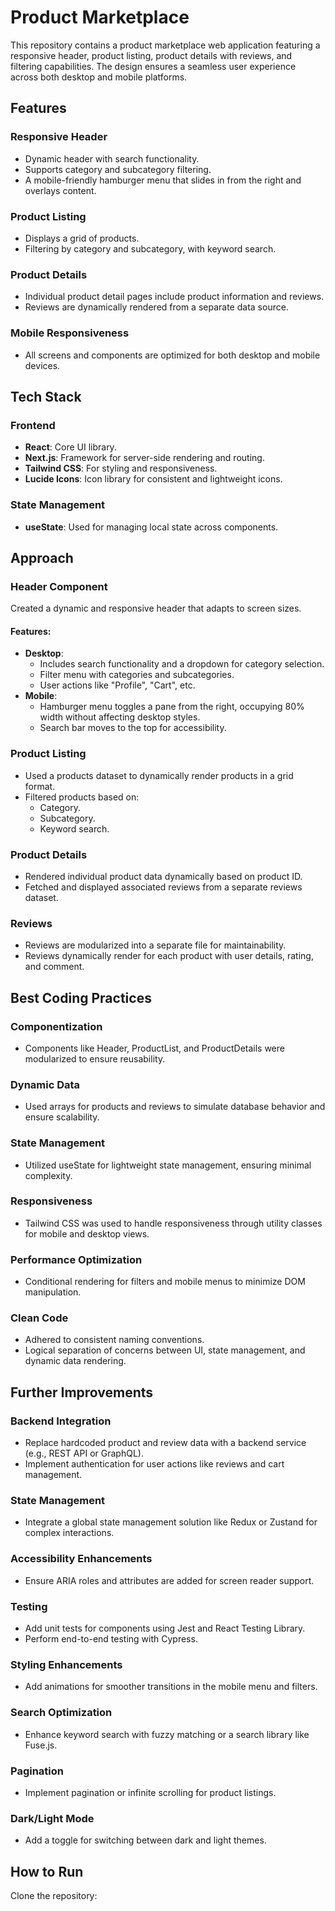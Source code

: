 # Product Marketplace

This repository contains a product marketplace web application featuring a responsive header, product listing, product details with reviews, and filtering capabilities. The design ensures a seamless user experience across both desktop and mobile platforms.

## Features

### Responsive Header

- Dynamic header with search functionality.
- Supports category and subcategory filtering.
- A mobile-friendly hamburger menu that slides in from the right and overlays content.

### Product Listing

- Displays a grid of products.
- Filtering by category and subcategory, with keyword search.

### Product Details

- Individual product detail pages include product information and reviews.
- Reviews are dynamically rendered from a separate data source.

### Mobile Responsiveness

- All screens and components are optimized for both desktop and mobile devices.

## Tech Stack

### Frontend

- **React**: Core UI library.
- **Next.js**: Framework for server-side rendering and routing.
- **Tailwind CSS**: For styling and responsiveness.
- **Lucide Icons**: Icon library for consistent and lightweight icons.

### State Management

- **useState**: Used for managing local state across components.

## Approach

### Header Component

Created a dynamic and responsive header that adapts to screen sizes.

#### Features:

- **Desktop**:
  - Includes search functionality and a dropdown for category selection.
  - Filter menu with categories and subcategories.
  - User actions like "Profile", "Cart", etc.
- **Mobile**:
  - Hamburger menu toggles a pane from the right, occupying 80% width without affecting desktop styles.
  - Search bar moves to the top for accessibility.

### Product Listing

- Used a products dataset to dynamically render products in a grid format.
- Filtered products based on:
  - Category.
  - Subcategory.
  - Keyword search.

### Product Details

- Rendered individual product data dynamically based on product ID.
- Fetched and displayed associated reviews from a separate reviews dataset.

### Reviews

- Reviews are modularized into a separate file for maintainability.
- Reviews dynamically render for each product with user details, rating, and comment.

## Best Coding Practices

### Componentization

- Components like Header, ProductList, and ProductDetails were modularized to ensure reusability.

### Dynamic Data

- Used arrays for products and reviews to simulate database behavior and ensure scalability.

### State Management

- Utilized useState for lightweight state management, ensuring minimal complexity.

### Responsiveness

- Tailwind CSS was used to handle responsiveness through utility classes for mobile and desktop views.

### Performance Optimization

- Conditional rendering for filters and mobile menus to minimize DOM manipulation.

### Clean Code

- Adhered to consistent naming conventions.
- Logical separation of concerns between UI, state management, and dynamic data rendering.

## Further Improvements

### Backend Integration

- Replace hardcoded product and review data with a backend service (e.g., REST API or GraphQL).
- Implement authentication for user actions like reviews and cart management.

### State Management

- Integrate a global state management solution like Redux or Zustand for complex interactions.

### Accessibility Enhancements

- Ensure ARIA roles and attributes are added for screen reader support.

### Testing

- Add unit tests for components using Jest and React Testing Library.
- Perform end-to-end testing with Cypress.

### Styling Enhancements

- Add animations for smoother transitions in the mobile menu and filters.

### Search Optimization

- Enhance keyword search with fuzzy matching or a search library like Fuse.js.

### Pagination

- Implement pagination or infinite scrolling for product listings.

### Dark/Light Mode

- Add a toggle for switching between dark and light themes.

## How to Run

Clone the repository:
